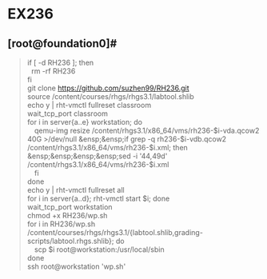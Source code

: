 # EX236
## [root@foundation0]#
> if \[ -d RH236 ]; then  
&nbsp;&nbsp;rm -rf RH236  
fi  
git clone https://github.com/suzhen99/RH236.git  
source /content/courses/rhgs/rhgs3.1/labtool.shlib  
echo y | rht-vmctl fullreset classroom  
wait_tcp_port classroom  
for i in server{a..e} workstation; do  
&ensp;&ensp;qemu-img resize /content/rhgs3.1/x86_64/vms/rh236-$i-vda.qcow2 40G >/dev/null  
&ensp;&ensp;if grep -q rh236-$i-vdb.qcow2 /content/rhgs3.1/x86_64/vms/rh236-$i.xml; then  
&ensp;&ensp;&ensp;&ensp;sed -i '44,49d' /content/rhgs3.1/x86_64/vms/rh236-$i.xml  
&ensp;&ensp;fi  
done  
echo y | rht-vmctl fullreset all  
for i in server{a..d}; rht-vmctl start $i; done  
wait_tcp_port workstation  
chmod +x RH236/wp.sh  
for i in RH236/wp.sh /content/courses/rhgs/rhgs3.1/{labtool.shlib,grading-scripts/labtool.rhgs.shlib}; do  
&ensp;&ensp;scp $i root@workstation:/usr/local/sbin  
done  
ssh root@workstation 'wp.sh'  

